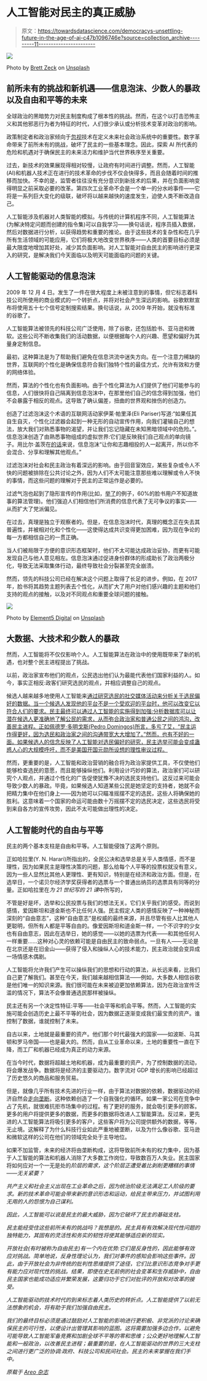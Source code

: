 # 人工智能对民主的真正威胁

> 原文：<https://towardsdatascience.com/democracys-unsettling-future-in-the-age-of-ai-c47b1096746e?source=collection_archive---------11----------------------->

![](img/bf29fcf5ce4d63cc8a4f0b735bd05d6f.png)

Photo by [Brett Zeck](https://unsplash.com/@iambrettzeck?utm_source=medium&utm_medium=referral) on [Unsplash](https://unsplash.com?utm_source=medium&utm_medium=referral)

## 前所未有的挑战和新机遇——信息泡沫、少数人的暴政以及自由和平等的未来

全球政治的黑暗势力对民主制度构成了根本性的挑战。然而，在这个以打击恐怖主义和其他邪恶行为者为特征的时代，人们很少承认或分析技术变革对政治的影响。

政策制定者和政治家倾向于[忽视](https://www.foreignaffairs.com/articles/world/2018-06-14/tech-world)技术在定义未来社会政治系统中的重要性。数字革命带来了前所未有的挑战，破坏了民主的一些基本理念。因此，探索 AI 所代表的危险和机遇对于确保民主的未来活力和维护当代世界秩序至关重要。

过去，新技术的效果展现得相对较慢，让政府有时间进行调整。然而，人工智能(AI)和机器人技术正在进行的技术革命的步伐不仅会快得多，而且会随着时间的推移而加快。不幸的是，监管者往往没有充分意识到新技术的后果，并在负面影响变得明显之前采取必要的改革。第四次工业革命不会是一个单一的分水岭事件——它将是一系列巨大变化的级联，破坏将以越来越快的速度发生，迫使人类不断改造自己。

人工智能涉及机器对人类智能的模拟。与传统的计算机程序不同，人工智能算法(为解决特定问题而创建的指令集)可以自我学习——换句话说，程序员插入数据，然后对数据进行分析，以获得趋势和重要的推论。由于这些技术的复杂性和在几乎所有生活领域的可能应用，它们将极大地改变世界秩序——人类的首要目标必须是最大限度地增加其好处，减少其负面影响。对人工智能对自由民主的影响进行更深入的研究，是解决我们今天面临以及明天可能面临的问题的关键。

## 人工智能驱动的信息泡沫

2009 年 12 月 4 日。发生了一件在很大程度上未被注意到的事情，但它标志着科技公司所使用的商业模式的一个转折点，并将对社会产生深远的影响。谷歌默默宣布将使用五十七个信号定制搜索结果。换句话说，从 2009 年开始，就没有标准的谷歌了。

人工智能算法被领先的科技公司广泛使用，除了谷歌，还包括脸书、亚马逊和微软。这些公司不断收集我们的活动数据，以便根据每个人的兴趣、愿望和偏好为其量身定制信息。

最初，这种算法是为了帮助我们避免在信息洪流中迷失方向。在一个注意力稀缺的世界，互联网的个性化是确保信息符合我们独特个性的最佳方式，允许有效和方便的网络体验。

然而，算法的个性化也有负面影响。由于个性化算法为人们提供了他们可能参与的信息，人们很快将自己隔离到信息泡沫中，在那里他们自己的信念得到加强，他们不会暴露于相反的观点。这导致了确认偏差，扭曲的世界观和挫伤的创造力。

创造了过滤泡沫这个术语的互联网活动家伊莱·帕里泽(Eli Pariser)写道:“如果任其自生自灭，个性化过滤器会起到一种无形的自动宣传作用，向我们灌输自己的想法，放大我们对熟悉事物的渴望，并让我们忘记隐藏在未知黑暗领域中的危险。”。信息泡沫创造了由熟悉事物组成的虚拟世界:它们是反映我们自己观点的单向镜子。用比尔·盖茨在[的话](https://qz.com/913114/bill-gates-says-filter-bubbles-are-a-serious-problem-with-news/)来说，信息泡沫“让你和志趣相投的人一起离开，所以你不会混合、分享和理解其他观点。”

过滤泡沫对社会和民主政治有着深远的影响。由于回音室效应，某些复杂或令人不快的问题被排除在公共讨论之外，因为人们不太可能注意那些难以理解或令人不快的事情，而这些问题的理解对于民主的正常运作是必要的。

过滤气泡也起到了隐形宣传的作用(比如，[举了](https://www.theguardian.com/technology/2017/may/22/social-media-election-facebook-filter-bubbles)的例子，60%的脸书用户不知道故事的算法管理)。他们强迫人们相信他们所消费的信息代表了无可争议的事实——从而扩大了党派偏见。

在过去，真理是独立于观察者的。但是，在信息泡沫时代，真理的概念正在失去其普遍性，并被相对化和个性化——这使得达成共识变得更加困难，因为现在争论的每一方都相信自己的一贯正确。

当人们被局限于方便的意识形态框架时，他们不太可能达成政治妥协，而更有可能发现自己与他人意见相左。信息泡沫通过促进身份群体的形成助长了政治两极分化，导致无法采取集体行动，最终导致社会分裂甚至完全崩溃。

然而，领先的科技公司已经在解决这个问题上取得了长足的进步。例如，在 2017 年，脸书将其趋势主题列表去个性化，从而扩大了用户对他们感兴趣的主题和他们支持的观点的接触，以及对不同观点和重要全球问题的接触。

![](img/267602a29506810573c033c066f93fe8.png)

Photo by [Element5 Digital](https://unsplash.com/@element5digital?utm_source=medium&utm_medium=referral) on [Unsplash](https://unsplash.com?utm_source=medium&utm_medium=referral)

## 大数据、大技术和少数人的暴政

然而，人工智能将不仅仅影响个人。人工智能算法在政治中的使用既带来了新的机遇，也对整个民主进程提出了挑战。

以前，政治家宣布他们的观点，公民选出他们认为最能代表他们国家利益的人。如今，事实正相反:政客们研究选民的观点，并相应调整自己的观点。

候选人越来越多地使用人工智能来[通过研究选民的社交媒体活动来分析关于选民偏好的数据。当一个候选人发现他的平台不是一个受欢迎的平台时，他可以改变它以符合人们的要求。民主最终可以通过人工智能的实施得到加强:分析数据库可以让潜在候选人更准确地了解公民的需求，从而弥合政治家和普通公民之间的鸿沟，改善民主进程。正如佩德罗·多明戈斯(Pedro Domingos)所言，多亏了艾，“民主运作得更好，因为选民和政治家之间的沟通带宽大大增加了。”然而，也有不好的一面。如果候选人的信念反映了人工智能对选民偏好的研究，民主选举可能会变成蛊惑人心的大规模呼吁，而不是美国开国元勋所设想的理性审议过程。](https://www.technologyreview.com/s/509026/how-obamas-team-used-big-data-to-rally-voters/)

然而，更重要的是，人工智能和政治营销的融合将为政治家提供工具，不仅使他们能够检查选民的意愿，而且能够操纵他们。利用设计巧妙的算法，政治家们可以研究个人观点，并通过个性化的广告促使犹豫不决的选民支持他们。这反过来可能会导致少数人的暴政。毕竟，如果候选人知道某些公民是她坚定的支持者，她就不会把精力集中在他们身上——因为她可以只瞄准摇摆不定的选民，这些人将确保她的胜利。这意味着一个国家的命运可能由数十万摇摆不定的选民决定，这些选民将受到来自各方的宣传攻势，因此不太可能做出理性的决定。

## 人工智能时代的自由与平等

民主的两个基本支柱是自由和平等。人工智能侵蚀了这两个原则。

正如哈拉里(Y. N. Harari)所指出的，全民公决和选举总是关乎人类情感，而不是理性，因为如果民主是理性决策的问题，那么给每个人平等的投票权就没有意义，因为一些人显然比其他人更理性、更有知识，特别是在经济和政治方面。但是，在选举日，一个诺贝尔经济学奖获得者的选票与一个普通出纳员的选票具有同等的分量。正如哈拉里在*为 21 世纪写的 21 课*中所写的，

不管是好是坏，选举和公民投票与我们的想法无关。它们关乎我们的感受。而说到感情，爱因斯坦和道金斯也不比任何人强。民主假定人类的感情反映了一种神秘而深刻的“自由意志”，这种“自由意志”是权威的最终来源，并且尽管有些人比其他人更聪明，但所有人都是平等自由的。像爱因斯坦和道金斯一样，一个不识字的少女也有自由意志，因此在选举日，她的感觉——以她的选票为代表——和其他任何人一样重要……这种对心灵的依赖可能是自由民主的致命弱点。一旦有人——无论是在北京还是在旧金山——获得了侵入和操纵人心的技术能力，民主政治就会变异成一场情感木偶剧。

人工智能将允许我们产生可以操纵我们的思想和行动的算法，从长远来看，比我们自己更了解我们。甚至在今天，我们越来越相信算法——例如，大多数人相信谷歌是他们唯一的知识来源。我们很可能在未来被迫更加依赖算法，因为在政治宣传泛滥的情况下，算法不会像普通选民那样被操纵。

民主还有另一个决定性特征:平等——社会平等和机会平等。然而，人工智能的实施可能会创造历史上最不平等的社会，因为数据正逐渐变成我们最宝贵的资产。谁控制了数据，谁就控制了未来。

自古以来，土地就是最重要的资产。他们那个时代最强大的国家——如波斯、马其顿和罗马帝国——也是最大的。然而，自从工业革命以来，土地的重要性一直在下降，而工厂和机器已经成为真正的动力来源。

在当今时代，数据将超越土地和机器，成为最重要的资产，为了控制数据的流动，将会爆发战争。数据将是经济的主要驱动力。数字流对 GDP 增长的影响已经超过了历史悠久的商品和服务贸易。

但是，就像几乎所有技术先进的行业一样，由于算法对数据的依赖，数据驱动的经济自然会[走向垄断](/ai-powered-monopolies-and-the-new-world-order-1c56cfc76e7d?source=---------18------------------)。这种依赖创造了一个自我强化的循环。如果一家公司在竞争中占了先机，就很难抗拒市场集中的过程。有了更好的服务，就会吸引更多的顾客。更多的用户将提供更多的数据，而更多的数据将改进人工智能算法。反过来，更先进的人工智能算法将吸引更多的客户，这些客户将为公司提供额外的数据，等等，无止境。这解释了为什么科技行业如此严重地被垄断，以及为什么像谷歌、亚马逊和微软这样的公司在他们的领域完全处于主导地位。

如果不加监管，未来的经济将由垄断构成，这将导致前所未有的权力集中，因为基于人工智能的算法和机器人消除了大多数工作岗位，导致数百万人失业。民主国家将如何应对一个一无是处的[](https://medium.com/dataseries/how-the-replacement-of-blue-collar-jobs-will-impact-the-us-2cd511f695ea)*阶层的需求，这个阶层正遭受着比剥削更糟糕的事情——无关紧要？*

*共产主义和社会主义出现在工业革命之后，因为统治阶级无法满足工人阶级的要求。新的技术革命可能会带来新的意识形态和运动，给民主带来压力，并试图利用无用的人的怨恨为自己谋利。*

*因此，人工智能可以说是民主的最大威胁，因为它破坏了民主的基础支柱。*

*民主能经受住这些前所未有的挑战吗？我想是的。民主具有有效解决现代性问题的独特能力，其固有的灵活性和务实的韧性将使其能够适应新的现实。*

*开放社会(有时被称为自由民主)有一个内在优势:它们是反身性的，因此能够有效应对挑战。简单地说，反身性理论认为，我们对事件的感知会影响这些事件。因此，由于开放社会为非传统的批判性思维提供了途径，它们比意识形态竞争对手更有能力应对现代性的挑战。结果，即使在史无前例的社会变革和生存威胁中，自由民主国家也能成功适应并繁荣发展，这要归功于它们对批评的开放和对改革的接受。*

*人工智能驱动的技术时代的到来标志着人类历史的转折点。人工智能提供了以前无法想象的机会，将有助于我们加强自由民主。*

*我们的最终目标必须是通过鼓励对人工智能的影响进行更积极、非党派的讨论来确保民主的可行性，以便设计出管理其影响的蓝图。这将需要加强多边合作，以避免可能导致人工智能军备竞赛和加剧全球不平等的零和思维；公众更好地理解人工智能和一般政治，以改善民主进程；最重要的是，在人工智能驱动的世界的三大支柱之间进行更广泛的协调:政府、科技公司和民间社会。民主的未来掌握在我们手中。*

**原载于* [*Areo 杂志*](https://areomagazine.com/2019/10/03/the-future-of-democracy-in-the-ai-era/)*